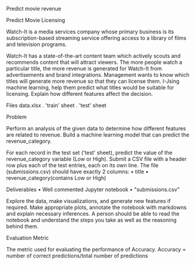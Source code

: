 Predict movie revenue

Predict Movie Licensing

Watch-lt is a media services company whose primary business is its
subscription-based streaming service offering access to a library of films
and television programs.

Watch-lt has a state-of-the-art content team which actively scouts and
recommends content that will attract viewers. The more people watch a
particular title, the more revenue is generated for Watch-lt from
advertisements and brand integrations. Management wants to know
which titles will generate more revenue so that they can license them.
I-Jsing machine learning, help them predict what titles would be suitable
for licensing. Explain how different features affect the decision.

Files
data.xlsx
. 'train' sheet
. 'test' sheet

Problem

Perform an analysis of the given data to determine how different
features are related to revenue. Build a machine learning model
that can predict the revenue_category.

For each record in the test set ('test' sheet), predict the value of the
revenue_category variable (Low or High). Submit a CSV file with a
header row plus each of the test entries, each on its own line. The
file (submissions.csv) should have exactly 2 columns:
• title
• revenue_category(contains Low or High)

Deliverables
• Well commented Jupyter notebook
• "submissions.csv"

Explore the data, make visualizations, and generate new features if
required. Make appropriate plots, annotate the notebook with
markdowns and explain necessary inferences. A person should be
able to read the notebook and understand the steps you take as
well as the reasoning behind them.

Evaluation Metric

The metric used for evaluating the performance of Accuracy.
Accuracy = number of correct predictions/total number of
predictions

